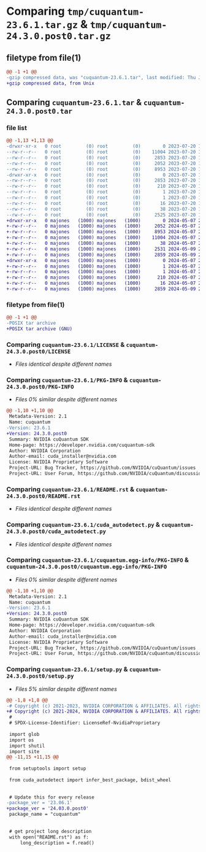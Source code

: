 # Comparing `tmp/cuquantum-23.6.1.tar.gz` & `tmp/cuquantum-24.3.0.post0.tar.gz`

## filetype from file(1)

```diff
@@ -1 +1 @@
-gzip compressed data, was "cuquantum-23.6.1.tar", last modified: Thu Jul 20 16:49:26 2023, max compression
+gzip compressed data, from Unix
```

## Comparing `cuquantum-23.6.1.tar` & `cuquantum-24.3.0.post0.tar`

### file list

```diff
@@ -1,13 +1,13 @@
-drwxr-xr-x   0 root         (0) root         (0)        0 2023-07-20 16:49:26.202466 cuquantum-23.6.1/
--rw-r--r--   0 root         (0) root         (0)    11004 2023-07-20 16:47:10.000000 cuquantum-23.6.1/LICENSE
--rw-r--r--   0 root         (0) root         (0)     2853 2023-07-20 16:49:26.202466 cuquantum-23.6.1/PKG-INFO
--rw-r--r--   0 root         (0) root         (0)     2052 2023-07-20 16:47:10.000000 cuquantum-23.6.1/README.rst
--rw-r--r--   0 root         (0) root         (0)     8953 2023-07-20 16:47:10.000000 cuquantum-23.6.1/cuda_autodetect.py
-drwxr-xr-x   0 root         (0) root         (0)        0 2023-07-20 16:49:26.202466 cuquantum-23.6.1/cuquantum.egg-info/
--rw-r--r--   0 root         (0) root         (0)     2853 2023-07-20 16:49:26.000000 cuquantum-23.6.1/cuquantum.egg-info/PKG-INFO
--rw-r--r--   0 root         (0) root         (0)      210 2023-07-20 16:49:26.000000 cuquantum-23.6.1/cuquantum.egg-info/SOURCES.txt
--rw-r--r--   0 root         (0) root         (0)        1 2023-07-20 16:49:26.000000 cuquantum-23.6.1/cuquantum.egg-info/dependency_links.txt
--rw-r--r--   0 root         (0) root         (0)        1 2023-07-20 16:49:26.000000 cuquantum-23.6.1/cuquantum.egg-info/not-zip-safe
--rw-r--r--   0 root         (0) root         (0)       16 2023-07-20 16:49:26.000000 cuquantum-23.6.1/cuquantum.egg-info/top_level.txt
--rw-r--r--   0 root         (0) root         (0)       38 2023-07-20 16:49:26.202466 cuquantum-23.6.1/setup.cfg
--rw-r--r--   0 root         (0) root         (0)     2525 2023-07-20 16:47:10.000000 cuquantum-23.6.1/setup.py
+drwxr-xr-x   0 majones   (1000) majones   (1000)        0 2024-05-07 20:40:27.000000 cuquantum-24.3.0.post0/
+-rw-r--r--   0 majones   (1000) majones   (1000)     2052 2024-05-07 20:37:13.000000 cuquantum-24.3.0.post0/README.rst
+-rw-r--r--   0 majones   (1000) majones   (1000)     8953 2024-05-07 20:37:13.000000 cuquantum-24.3.0.post0/cuda_autodetect.py
+-rw-r--r--   0 majones   (1000) majones   (1000)    11004 2024-05-07 20:37:13.000000 cuquantum-24.3.0.post0/LICENSE
+-rw-r--r--   0 majones   (1000) majones   (1000)       38 2024-05-07 20:40:27.000000 cuquantum-24.3.0.post0/setup.cfg
+-rw-r--r--   0 majones   (1000) majones   (1000)     2531 2024-05-09 21:17:58.000000 cuquantum-24.3.0.post0/setup.py
+-rw-r--r--   0 majones   (1000) majones   (1000)     2859 2024-05-09 21:16:16.000000 cuquantum-24.3.0.post0/PKG-INFO
+drwxr-xr-x   0 majones   (1000) majones   (1000)        0 2024-05-07 20:40:27.000000 cuquantum-24.3.0.post0/cuquantum.egg-info/
+-rw-r--r--   0 majones   (1000) majones   (1000)        1 2024-05-07 20:40:27.000000 cuquantum-24.3.0.post0/cuquantum.egg-info/not-zip-safe
+-rw-r--r--   0 majones   (1000) majones   (1000)        1 2024-05-07 20:40:27.000000 cuquantum-24.3.0.post0/cuquantum.egg-info/dependency_links.txt
+-rw-r--r--   0 majones   (1000) majones   (1000)      210 2024-05-07 20:40:27.000000 cuquantum-24.3.0.post0/cuquantum.egg-info/SOURCES.txt
+-rw-r--r--   0 majones   (1000) majones   (1000)       16 2024-05-07 20:40:27.000000 cuquantum-24.3.0.post0/cuquantum.egg-info/top_level.txt
+-rw-r--r--   0 majones   (1000) majones   (1000)     2859 2024-05-09 21:16:57.000000 cuquantum-24.3.0.post0/cuquantum.egg-info/PKG-INFO
```

### filetype from file(1)

```diff
@@ -1 +1 @@
-POSIX tar archive
+POSIX tar archive (GNU)
```

### Comparing `cuquantum-23.6.1/LICENSE` & `cuquantum-24.3.0.post0/LICENSE`

 * *Files identical despite different names*

### Comparing `cuquantum-23.6.1/PKG-INFO` & `cuquantum-24.3.0.post0/PKG-INFO`

 * *Files 0% similar despite different names*

```diff
@@ -1,10 +1,10 @@
 Metadata-Version: 2.1
 Name: cuquantum
-Version: 23.6.1
+Version: 24.3.0.post0
 Summary: NVIDIA cuQuantum SDK
 Home-page: https://developer.nvidia.com/cuquantum-sdk
 Author: NVIDIA Corporation
 Author-email: cuda_installer@nvidia.com
 License: NVIDIA Proprietary Software
 Project-URL: Bug Tracker, https://github.com/NVIDIA/cuQuantum/issues
 Project-URL: User Forum, https://github.com/NVIDIA/cuQuantum/discussions
```

### Comparing `cuquantum-23.6.1/README.rst` & `cuquantum-24.3.0.post0/README.rst`

 * *Files identical despite different names*

### Comparing `cuquantum-23.6.1/cuda_autodetect.py` & `cuquantum-24.3.0.post0/cuda_autodetect.py`

 * *Files identical despite different names*

### Comparing `cuquantum-23.6.1/cuquantum.egg-info/PKG-INFO` & `cuquantum-24.3.0.post0/cuquantum.egg-info/PKG-INFO`

 * *Files 0% similar despite different names*

```diff
@@ -1,10 +1,10 @@
 Metadata-Version: 2.1
 Name: cuquantum
-Version: 23.6.1
+Version: 24.3.0.post0
 Summary: NVIDIA cuQuantum SDK
 Home-page: https://developer.nvidia.com/cuquantum-sdk
 Author: NVIDIA Corporation
 Author-email: cuda_installer@nvidia.com
 License: NVIDIA Proprietary Software
 Project-URL: Bug Tracker, https://github.com/NVIDIA/cuQuantum/issues
 Project-URL: User Forum, https://github.com/NVIDIA/cuQuantum/discussions
```

### Comparing `cuquantum-23.6.1/setup.py` & `cuquantum-24.3.0.post0/setup.py`

 * *Files 5% similar despite different names*

```diff
@@ -1,8 +1,8 @@
-# Copyright (c) 2021-2023, NVIDIA CORPORATION & AFFILIATES. All rights reserved.
+# Copyright (c) 2021-2024, NVIDIA CORPORATION & AFFILIATES. All rights reserved.
 #
 # SPDX-License-Identifier: LicenseRef-NvidiaProprietary
 
 import glob
 import os
 import shutil
 import site
@@ -11,15 +11,15 @@
 
 from setuptools import setup
 
 from cuda_autodetect import infer_best_package, bdist_wheel
 
 
 # Update this for every release
-package_ver = '23.06.1'
+package_ver = '24.03.0.post0'
 package_name = "cuquantum"
 
 
 # get project long description
 with open("README.rst") as f:
     long_description = f.read()
```

